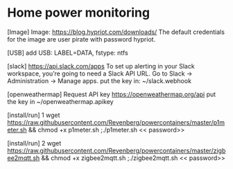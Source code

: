# Home power monitoring

[Image]
Image: https://blog.hypriot.com/downloads/
The default credentials for the image are user pirate with password hypriot.

[USB]
add USB: LABEL=DATA, fstype: ntfs

[slack]
https://api.slack.com/apps
To set up alerting in your Slack workspace, you’re going to need a Slack API URL. Go to Slack -> Administration -> Manage apps.
put the key in: ~/slack.webhook

[openweathermap]
Request API key https://openweathermap.org/api 
put the key in ~/openweathermap.apikey

[install/run] 1
wget https://raw.githubusercontent.com/Revenberg/powercontainers/master/p1meter.sh && chmod +x p1meter.sh ;./p1meter.sh << password>>

[install/run] 2
wget https://raw.githubusercontent.com/Revenberg/powercontainers/master/zigbee2mqtt.sh && chmod +x zigbee2mqtt.sh ;./zigbee2mqtt.sh << password>>

